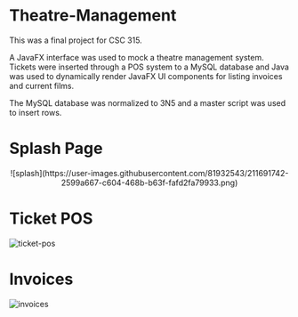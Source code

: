 # Theatre-Management
This was a final project for CSC 315.

A JavaFX interface was used to mock a theatre management system.
Tickets were inserted through a POS system to a MySQL database and Java was used to dynamically render JavaFX 
UI components for listing invoices and current films.

The MySQL database was normalized to 3N5 and a master script was used to insert rows.

<h1>Splash Page</h1>
<center>
![splash](https://user-images.githubusercontent.com/81932543/211691742-2599a667-c604-468b-b63f-fafd2fa79933.png)
</center>
<h1>Ticket POS</h1>

![ticket-pos](https://user-images.githubusercontent.com/81932543/211691868-ab15f8c0-78d5-416c-97d7-28c2dd883d79.png)

<h1>Invoices</h1>

![invoices](https://user-images.githubusercontent.com/81932543/211692008-36ac7ed2-cd92-4d6f-b49d-70e80949dd89.png)
